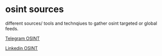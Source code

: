 # osint sources 

different sources/ tools and technqiues to gather osint targeted or global feeds. 

[Telegram OSINT](https://github.com/ex16x41/osint/blob/master/telegram.md)

[Linkedin OSINT](https://github.com/ex16x41/osint/blob/master/linkedin.md)
